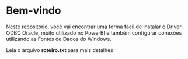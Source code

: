 # Bem-vindo

Neste repositório, você vai encontrar uma forma facil de instalar o Driver ODBC Oracle, muito utilizado no PowerBI e também configurar conexões utilizando as Fontes de Dados do Windows.

Leia o arquivo <b> roteiro.txt </b> para mais detalhes
